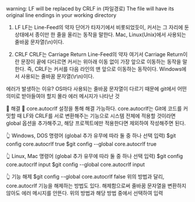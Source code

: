 warning: LF will be replaced by CRLF in (파일경로) The file will have its original line endings in your working directory

1) LF
LF는 Line-Feed의 약자
단어가 타자기에서 비롯되었듯이, 커서는 그 자리에 둔 상태에서 종이만 한 줄을 올리는 동작을 말한다.
Mac, Linux(Unix)에서 사용되는 줄바꿈 문자열(\n)이다.


2) CRLF
CRLF는 Carriage Return Line-Feed의 약자
여기서 Carriage Return이란 문장이 끝에 다다르면 커서는 위아래 이동 없이 가장 앞으로 이동하는 동작을 말한다.
즉, CRLF는 커서를 다음 라인의 맨 앞으로 이동하는 동작이다.
Windows에서 사용되는 줄바꿈 문자열(\r\n)이다.


에러가 발생하는 이유?
OS마다 사용되는 줄바꿈 문자열이 다르기 때문에 git에서 어떤 의미로 받아들여야 할지 몰라 에러 메시지가 나타난 것


🔔 해결 🔔
core.autocrlf 설정을 통해 해결 가능하다.
core.autocrlf는 Git에 코드를 커밋할 때 LF와 CRLF를 서로 변환해주는 기능으로 시스템 전체에 적용할 것이라면 global 옵션을 추가해주고, 해당 프로젝트에만 적용한다면 제외하여 작성해주면 된다.


👆 Windows, DOS 명령어 (global 추가 유무에 따라 둘 중 하나 선택 입력)
$git config core.autocrlf true
$git config --global core.autocrlf true

👆 Linux, Mac 명령어 (global 추가 유무에 따라 둘 중 하나 선택 입력)
$git config core.autocrlf input
$git config --global core.autocrlf input

👆 기능 해제
$git config --global core.autocrlf false
위의 방법과 달리, core.autocrlf 기능을 해제하는 방법도 있다. 해제함으로써 줄바꿈 문자열을 변환하지 않아도 에러 메시지를 안뜬다. 위의 방법과 해당 방법 중에서 선택하여 입력


